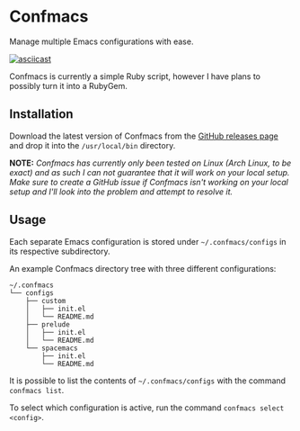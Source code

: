 # Confmacs
Manage multiple Emacs configurations with ease.

[![asciicast](https://asciinema.org/a/23286.png)](https://asciinema.org/a/23286)

Confmacs is currently a simple Ruby script, however I have plans to possibly
turn it into a RubyGem.

## Installation
Download the latest version of Confmacs from the
[GitHub releases page](https://github.com/SShrike/confmacs/releases) and drop it
into the `/usr/local/bin` directory.

**NOTE:** *Confmacs has currently only been tested on Linux (Arch Linux, to be
  exact) and as such I can not guarantee that it will work on your local setup.
  Make sure to create a GitHub issue if Confmacs isn't working on your local
  setup and I'll look into the problem and attempt to resolve it.*

## Usage
Each separate Emacs configuration is stored under `~/.confmacs/configs` in
its respective subdirectory.

An example Confmacs directory tree with three different configurations:
```
~/.confmacs
└── configs
    ├── custom
    │   ├── init.el
    │   └── README.md
    ├── prelude
    │   ├── init.el
    │   └── README.md
    └── spacemacs
        ├── init.el
        └── README.md
```

It is possible to list the contents of `~/.confmacs/configs` with the command
`confmacs list`.

To select which configuration is active, run the command
`confmacs select <config>`.

